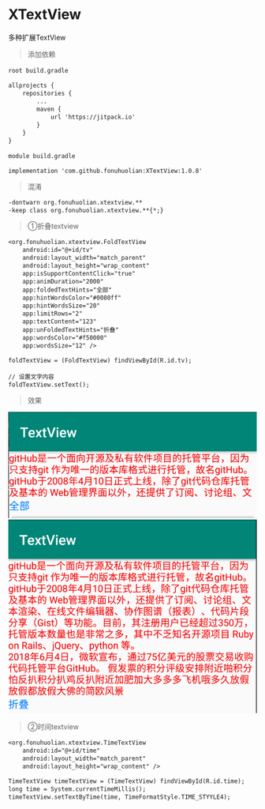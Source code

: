 # XTextView
多种扩展TextView

> 添加依赖

`root build.gradle `
```
allprojects {
    repositories {
        ...
        maven {
            url 'https://jitpack.io'
        }
    }
}
```
`module build.gradle `
```
implementation 'com.github.fonuhuolian:XTextView:1.0.8'
```

> 混淆
```
-dontwarn org.fonuhuolian.xtextview.**
-keep class org.fonuhuolian.xtextview.**{*;}
```

> ①折叠textview

```
<org.fonuhuolian.xtextview.FoldTextView
    android:id="@+id/tv"
    android:layout_width="match_parent"
    android:layout_height="wrap_content"
    app:isSupportContentClick="true"
    app:animDuration="2000"
    app:foldedTextHints="全部"
    app:hintWordsColor="#0080ff"
    app:hintWordsSize="20"
    app:limitRows="2"
    app:textContent="123"
    app:unFoldedTextHints="折叠"
    app:wordsColor="#f50000"
    app:wordsSize="12" />
```

```
foldTextView = (FoldTextView) findViewById(R.id.tv);

// 设置文字内容
foldTextView.setText();
```

> 效果

![效果1](https://github.com/fonuhuolian/XTextView/blob/master/screenshots/a.png?raw=true)
![效果2](https://github.com/fonuhuolian/XTextView/blob/master/screenshots/b.png?raw=true)

> ②时间textview

```
<org.fonuhuolian.xtextview.TimeTextView
    android:id="@+id/time"
    android:layout_width="match_parent"
    android:layout_height="wrap_content" />
```

```
TimeTextView timeTextView = (TimeTextView) findViewById(R.id.time);
long time = System.currentTimeMillis();
timeTextView.setTextByTime(time, TimeFormatStyle.TIME_STYYLE4);
```
